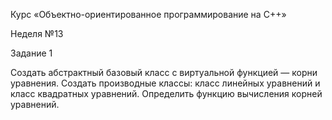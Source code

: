 Курс «Объектно-ориентированное программирование на C++»

Неделя №13

Задание 1

Создать абстрактный базовый класс с виртуальной функцией — корни уравнения. 
Создать производные классы: класс линейных уравнений и класс квадратных уравнений. 
Определить функцию вычисления корней уравнений.
